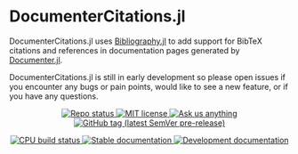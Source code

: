 # DocumenterCitations.jl
DocumenterCitations.jl uses [Bibliography.jl](https://github.com/Azzaare/Bibliography.jl) to add support for BibTeX citations and references in documentation pages generated by [Documenter.jl](https://github.com/JuliaDocs/Documenter.jl).

DocumenterCitations.jl is still in early development so please open issues if you encounter any bugs or pain points, would like
to see a new feature, or if you have any questions.

<!-- Information badges -->
<p align="center">
  <a href="https://www.repostatus.org/#active">
    <img alt="Repo status" src="https://www.repostatus.org/badges/latest/active.svg?style=flat-square" />
  </a>
  <a href="https://mit-license.org">
    <img alt="MIT license" src="https://img.shields.io/badge/License-MIT-blue.svg?style=flat-square">
  </a>
  <a href="https://github.com/ali-ramadhan/DocumenterCitations.jl/issues/new">
    <img alt="Ask us anything" src="https://img.shields.io/badge/Ask%20us-anything-1abc9c.svg?style=flat-square">
  </a>
  <a href="https://github.com/ali-ramadhan/DocumenterCitations.jl/releases">
    <img alt="GitHub tag (latest SemVer pre-release)" src="https://img.shields.io/github/v/tag/ali-ramadhan/DocumenterCitations.jl?include_prereleases&label=latest%20version&logo=github&sort=semver&style=flat-square">
  </a>
</p>

<!-- CI and documentation badges -->
<p align="center">
  <a href="https://travis-ci.com/ali-ramadhan/DocumenterCitations.jl">
    <img alt="CPU build status" src="https://img.shields.io/travis/com/ali-ramadhan/DocumenterCitations.jl/master?label=Travis&logo=travis&logoColor=white&style=flat-square">
  </a>
  <a href="https://ali-ramadhan.github.io/DocumenterCitations.jl/stable">
    <img alt="Stable documentation" src="https://img.shields.io/badge/documentation-stable%20release-blue?style=flat-square">
  </a>
  <a href="https://ali-ramadhan.github.io/DocumenterCitations.jl/dev">
    <img alt="Development documentation" src="https://img.shields.io/badge/documentation-in%20development-orange?style=flat-square">
  </a>
</p>
